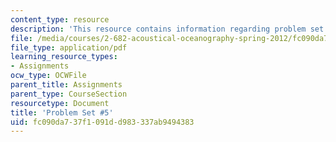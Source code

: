 ```yaml
---
content_type: resource
description: 'This resource contains information regarding problem set #5.'
file: /media/courses/2-682-acoustical-oceanography-spring-2012/fc090da737f1091dd983337ab9494383_MIT2_682S12_Homework5.pdf
file_type: application/pdf
learning_resource_types:
- Assignments
ocw_type: OCWFile
parent_title: Assignments
parent_type: CourseSection
resourcetype: Document
title: 'Problem Set #5'
uid: fc090da7-37f1-091d-d983-337ab9494383
---
```

